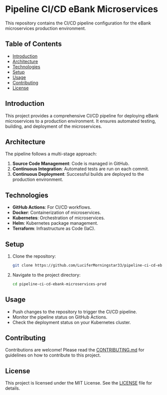 # Pipeline CI/CD eBank Microservices

This repository contains the CI/CD pipeline configuration for the eBank microservices production environment.

## Table of Contents

- [Introduction](#introduction)
- [Architecture](#architecture)
- [Technologies](#technologies)
- [Setup](#setup)
- [Usage](#usage)
- [Contributing](#contributing)
- [License](#license)

## Introduction

This project provides a comprehensive CI/CD pipeline for deploying eBank microservices to a production environment. It ensures automated testing, building, and deployment of the microservices.

## Architecture

The pipeline follows a multi-stage approach:
1. **Source Code Management**: Code is managed in GitHub.
2. **Continuous Integration**: Automated tests are run on each commit.
3. **Continuous Deployment**: Successful builds are deployed to the production environment.

## Technologies

- **GitHub Actions**: For CI/CD workflows.
- **Docker**: Containerization of microservices.
- **Kubernetes**: Orchestration of microservices.
- **Helm**: Kubernetes package management.
- **Terraform**: Infrastructure as Code (IaC).

## Setup

1. Clone the repository:
    ```sh
    git clone https://github.com/LuciferMorningstar33/pipeline-ci-cd-ebank-microservices-prod.git
    ```
2. Navigate to the project directory:
    ```sh
    cd pipeline-ci-cd-ebank-microservices-prod
    ```


## Usage

- Push changes to the repository to trigger the CI/CD pipeline.
- Monitor the pipeline status on GitHub Actions.
- Check the deployment status on your Kubernetes cluster.

## Contributing

Contributions are welcome! Please read the [CONTRIBUTING.md](CONTRIBUTING.md) for guidelines on how to contribute to this project.

## License

This project is licensed under the MIT License. See the [LICENSE](LICENSE) file for details.
